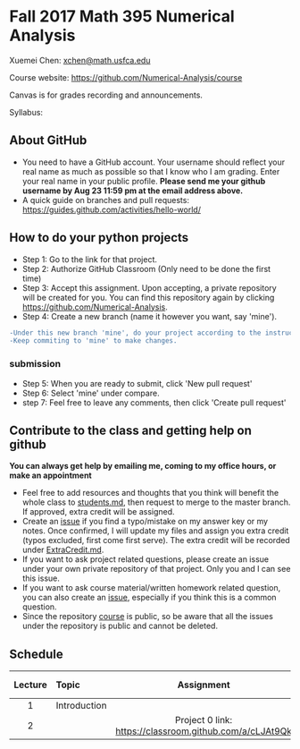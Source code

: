 # Fall 2017 Math 395 Numerical Analysis 

Xuemei Chen: xchen@math.usfca.edu

Course website: https://github.com/Numerical-Analysis/course

Canvas is for grades recording and announcements.

Syllabus: 

## About GitHub
- You need to have a GitHub account. Your username should reflect your real name as much as possible so that I know who I am grading. Enter your real name in your public profile. **Please send me your github username by Aug 23 11:59 pm at the email address above.** 
- A quick guide on branches and pull requests: https://guides.github.com/activities/hello-world/

## How to do your python projects
- Step 1: Go to the link for that project.
- Step 2: Authorize GitHub Classroom (Only need to be done the first time)
- Step 3: Accept this assignment. Upon accepting, a private repository will be created for you. You can find this repository again by clicking https://github.com/Numerical-Analysis. 
- Step 4: Create a new branch (name it however you want, say 'mine'). 
```diff
-Under this new branch 'mine', do your project according to the instructions listed on README.md. 
-Keep commiting to 'mine' to make changes.
```
### submission
- Step 5: When you are ready to submit, click 'New pull request'
- Step 6: Select 'mine' under compare.
- step 7: Feel free to leave any comments, then click 'Create pull request'


## Contribute to the class and getting help on github 
**You can always get help by emailing me, coming to my office hours, or make an appointment**
- Feel free to add resources and thoughts that you think will benefit the whole class to [students.md](students.md), then request to merge to the master branch. If approved, extra credit will be assigned.
- Create an [issue](https://github.com/Numerical-Analysis/course/issues) if you find a typo/mistake on my answer key or my notes. Once confirmed, I will update my files and assign you extra credit (typos excluded, first come first serve). The extra credit will be recorded under [ExtraCredit.md](ExtraCredit.md). 
- If you want to ask project related questions, please create an issue under your own private repository of that project. Only you and I can see this issue.
- If you want to ask course material/written homework related question, you can also create an [issue](https://github.com/Numerical-Analysis/course/issues), especially if you think this is a common question.
- Since the repository [course](https://github.com/Numerical-Analysis/course) is public, so be aware that all the issues under the repository is public and cannot be deleted.

## Schedule
| Lecture | Topic | Assignment | Due Date |
|:---: | :---  | :---:  | :---:  |
|1|Introduction|
|2||Project 0 link: https://classroom.github.com/a/cLJAt9Qk||


